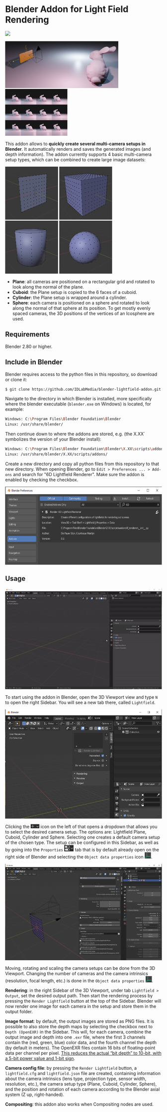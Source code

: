 # Blender Addon for Light Field Rendering
<img src="https://img.shields.io/badge/compatible-2.8+-orange?logo=blender&style=flat-square" />

<img src="docs/teaser.PNG"  height="150"/> <img src="docs/teaser2.png"  height="150"/>

This addon allows to **quickly create several multi-camera setups in Blender**. It automatically renders and saves the generated images (and depth information). The addon currently supports 4 basic multi-camera setup types, which can be combined to create large image datasets:

<p float="left">
  <img src="/docs/Plane.PNG" width="170" />
  <img src="/docs/Cuboid.PNG" width="170" />
  <img src="/docs/Cylinder.PNG" width="170" />
  <img src="/docs/Sphere.PNG" width="170" />
</p>

- **Plane**: all cameras are positioned on a rectangular grid and rotated to look along the normal of the plane.
- **Cuboid**: the Plane setup is copied to the 6 faces of a cuboid.
- **Cylinder**: the Plane setup is wrapped around a cylinder.
- **Sphere**: each camera is positioned on a sphere and rotated to look along the normal of that sphere at its position. To get mostly evenly spaced cameras, the 3D positions of the vertices of an Icosphere are used.

## Requirements
Blender 2.80 or higher.

## Include in Blender
Blender requires access to the python files in this repository, so download or clone it:
```sh
$ git clone https://github.com/IDLabMedia/blender-lightfield-addon.git
```

Navigate to the directory in which Blender is installed, more specifically where the blender executable (`blender.exe` on Windows) is located, for example:
```sh
Windows: C:\Program Files\Blender Foundation\Blender
Linux: /usr/share/blender/
```
Then continue down to where the addons are stored, e.g. (the X.XX` symbolizes the version of your Blender install):
```sh
Windows: C:\Program Files\Blender Foundation\Blender\X.XX\scripts\addons
Linux: /usr/share/blender/X.XX/scripts/addons/
```
Create a new directory and copy all python files from this repository to that new directory. When opening Blender, go to `Edit > Preferences ... > Add-ons` and search for "6D Lightfield Renderer". Make sure the addon is enabled by checking the checkbox.
<p float="left">
	<img src="docs/addon_window.PNG" height="250"/>
</p>

## Usage
<img src="docs/settings.gif" />

To start using the addon in Blender, open the 3D Viewport view and type `N` to open the right Sidebar. You will see a new tab there, called `Lightfield`. 
<p float="left">
<img src="docs/blender_lightfield_tab1.PNG"  height="350"/>
</p>

Clicking the <img src="docs/plus_icon.PNG"  height="13"/> icon on the left of that opens a dropdown that allows you to select the desired camera setup. The options are: Lightfield Plane, Cuboid, Cylinder and Sphere. Selecting one creates a default camera setup of the chosen type. The setup can be configured in this Sidebar, as well as by going into the `Proporties` <img src="docs/properties_icon.PNG"  height="20"/> tab that is by default already open on the right side of Blender and selecting the `Object data properties` icon <img src="docs/data_properties_icon.PNG"  height="20"/>.
<p float="left">
<img src="docs/blender_lightfield_tab2.PNG"/>
</p>

Moving, rotating and scaling the camera setups can be done from the 3D Viewport. Changing the number of cameras and the camera intrinsics (resolution, focal length, etc.) is done in the `Object data properties` <img src="docs/data_properties_icon.PNG"  height="20"/>.

**Rendering**: in the right Sidebar of the 3D Viewport, under tab `Lightfield > Output`, set the desired output path. Then start the rendering process by pressing the `Render Lightfield` button at the top of the Sidebar. Blender will now render one image for each camera in the setup and store them in the output folder. 

**Image format**: by default, the output images are stored as PNG files. It is possible to also store the depth maps by selecting the checkbox next to `Depth (OpenEXR)` in the Sidebar. This will, for each camera, combine the output image and depth into one `.exr` file, where the first 3 channels contain the (red, green, blue) color data, and the fourth channel the depth (by default in meters). The OpenEXR files contain 16 bits of floating-point data per channel per pixel. [This reduces the actual “bit depth” to 10-bit, with a 5-bit power value and 1-bit sign](https://docs.blender.org/manual/en/latest/files/media/image_formats.html#openexr).

**Camera config file**: by pressing the `Render Lightfield` button, a `lightfield.cfg` and `lightfield.json` file are created, containing information about the camera intrinsics (lens type, projection type, sensor width, resolution, etc.), the camera setup type (Plane, Cuboid, Cylinder, Sphere), and the position and rotation of each camera according to the Blender axial system (Z up, right-handed).

**Compositing**: this addon also works when Compositing nodes are used.

